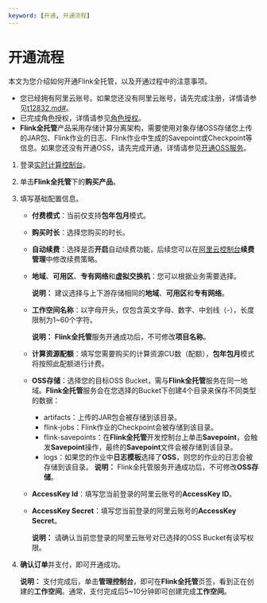 ```yaml
---
keyword: [开通, 开通流程]
---
```


# 开通流程

本文为您介绍如何开通Flink全托管，以及开通过程中的注意事项。

-   您已经拥有阿里云账号。如果您还没有阿里云账号，请先完成注册，详情请参见[t12832.md\#]()。
-   已完成角色授权，详情请参见[角色授权](/cn.zh-CN/Flink全托管/准备工作/角色授权.md)。
-   **Flink全托管**产品采用存储计算分离架构，需要使用对象存储OSS存储您上传的JAR包、Flink作业的日志、Flink作业中生成的Savepoint或Checkpoint等信息。如果您还没有开通OSS，请先完成开通，详情请参见[开通OSS服务](https://help.aliyun.com/document_detail/31884.html#task-njz-hf4-tdb)。

1.  登录[实时计算控制台](https://realtime-compute.console.aliyun.com/console/cell?spm=a2c4g.11186623.2.16.1a8023a9J8TiPV)。

2.  单击**Flink全托管**下的**购买产品**。

3.  填写基础配置信息。

    -   **付费模式**：当前仅支持**包年包月**模式。
    -   **购买时长**：选择您购买的时长。
    -   **自动续费**：选择是否**开启**自动续费功能，后续您可以在[阿里云控制台](https://home.console.aliyun.com)**续费管理**中修改续费策略。
    -   **地域**、**可用区**、**专有网络**和**虚拟交换机**：您可以根据业务需要选择。

        **说明：** 建议选择与上下游存储相同的**地域**、**可用区**和**专有网络**。

    -   **工作空间名称**：以字母开头，仅包含英文字母、数字、中划线（-），长度限制为1~60个字符。

        **说明：** **Flink全托管**服务开通成功后，不可修改**项目名称**。

    -   **计算资源配额**：填写您需要购买的计算资源CU数（配额），**包年包月**模式将按照此配额进行计费。
    -   **OSS存储**：选择您的目标OSS Bucket，需与**Flink全托管**服务在同一地域。**Flink全托管**服务会在您选择的Bucket下创建4个目录来保存不同类型的数据：

        -   artifacts：上传的JAR包会被存储到该目录。
        -   flink-jobs：Flink作业的Checkpoint会被存储到该目录。
        -   flink-savepoints：在**Flink全托管**开发控制台上单击**Savepoint**，会触发**Savepoint**操作，最终的**Savepoint**文件会被存储到该目录。
        -   logs：如果您的作业中**日志模板**选择了**OSS**，则您的作业的日志会被存储到该目录。
        **说明：** Flink全托管服务开通成功后，不可修改**OSS存储**。

    -   **AccessKey Id**：填写您当前登录的阿里云账号的**AccessKey ID**。
    -   **AccessKey Secret**：填写您当前登录的阿里云账号的**AccessKey Secret**。

        **说明：** 请确认当前您登录的阿里云账号对已选择的OSS Bucket有读写权限。

4.  **确认订单**并支付，即可开通成功。

    **说明：** 支付完成后，单击**管理控制台**，即可在**Flink全托管**页签，看到正在创建的**工作空间**。通常，支付完成后5~10分钟即可创建完成**工作空间**。


